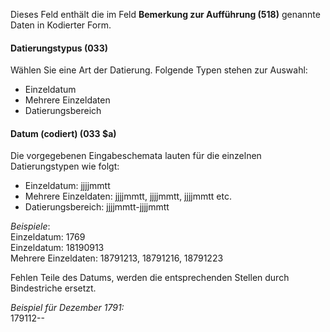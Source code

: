 Dieses Feld enthält die im Feld **Bemerkung zur Aufführung (518)** genannte Daten in Kodierter Form.  

#### Datierungstypus (033)

Wählen Sie eine Art der Datierung. Folgende Typen stehen zur Auswahl:

- Einzeldatum
- Mehrere Einzeldaten
- Datierungsbereich  
  

#### Datum (codiert) (033 $a)

Die vorgegebenen Eingabeschemata lauten für die einzelnen Datierungstypen wie folgt:

- Einzeldatum: jjjjmmtt
- Mehrere Einzeldaten: jjjjmmtt, jjjjmmtt, jjjjmmtt etc.
- Datierungsbereich: jjjjmmtt-jjjjmmtt

_Beispiele_:  
Einzeldatum: 1769  
Einzeldatum: 18190913  
Mehrere Einzeldaten: 18791213, 18791216, 18791223

  

Fehlen Teile des Datums, werden die entsprechenden Stellen durch Bindestriche ersetzt.

_Beispiel für_ _Dezember 1791:_  
179112--